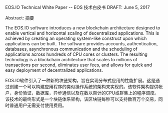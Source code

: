 EOS.IO Technical White Paper -- EOS 技术白皮书
DRAFT: June 5, 2017

Abstract: 摘要

The EOS.IO software introduces a new blockchain architecture designed to enable vertical and horizontal scaling of decentralized applications. This is achieved by creating an operating system-like construct upon which applications can be built. The software provides accounts, authentication, databases, asynchronous communication and the scheduling of applications across hundreds of CPU cores or clusters. The resulting technology is a blockchain architecture that scales to millions of transactions per second, eliminates user fees, and allows for quick and easy deployment of decentralized applications.

EOS.IO软件引入了一种新的块链架构，旨在实现分布式应用的性能扩展。这是通过创建一个可以构建应用程序的类似操作系统的架构来实现的。该软件架构提供帐户，身份验证，数据库，异步通信以及在数以百计的CPU或群集上的程序调度。该技术的最终形式是一个块链体系架构，该区块链每秒可以支持数百万个交易，同时普通用户无需支付使用费用。
